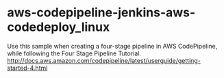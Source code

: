 # aws-codepipeline-jenkins-aws-codedeploy_linux
Use this sample when creating a four-stage pipeline in AWS CodePipeline, while following the Four Stage Pipeline Tutorial. http://docs.aws.amazon.com/codepipeline/latest/userguide/getting-started-4.html

